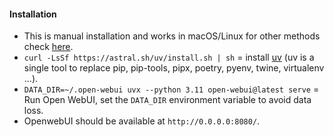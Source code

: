 #### Installation 
- This is manual installation and works in macOS/Linux for other methods check [here](https://docs.openwebui.com/).  
- `curl -LsSf https://astral.sh/uv/install.sh | sh` = install [uv](https://docs.astral.sh/uv/) (uv is a single tool to replace pip, pip-tools, pipx, poetry, pyenv, twine, virtualenv ...).  
- `DATA_DIR=~/.open-webui uvx --python 3.11 open-webui@latest serve` = Run Open WebUI, set the `DATA_DIR` environment variable to avoid data loss.  
- OpenwebUI should be available at `http://0.0.0.0:8080/`.